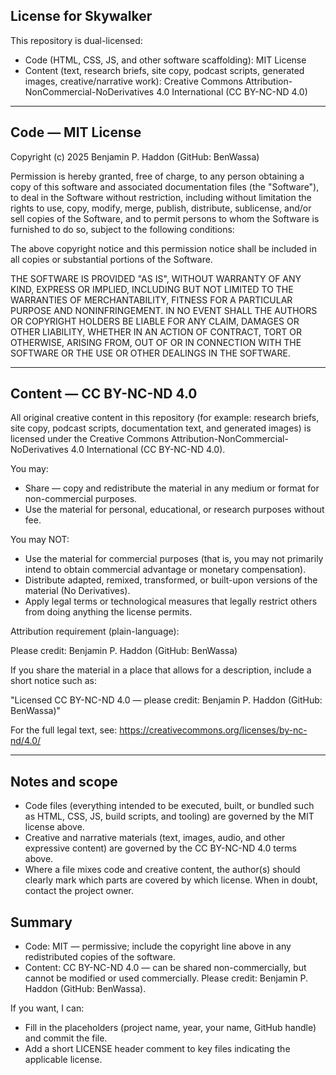 ## License for Skywalker

This repository is dual-licensed:

- Code (HTML, CSS, JS, and other software scaffolding): MIT License
- Content (text, research briefs, site copy, podcast scripts, generated images, creative/narrative work): Creative Commons Attribution-NonCommercial-NoDerivatives 4.0 International (CC BY-NC-ND 4.0)

---

## Code — MIT License

Copyright (c) 2025 Benjamin P. Haddon (GitHub: BenWassa)

Permission is hereby granted, free of charge, to any person obtaining a copy
of this software and associated documentation files (the "Software"), to deal in
the Software without restriction, including without limitation the rights to use,
copy, modify, merge, publish, distribute, sublicense, and/or sell copies of the
Software, and to permit persons to whom the Software is furnished to do so,
subject to the following conditions:

The above copyright notice and this permission notice shall be included in all
copies or substantial portions of the Software.

THE SOFTWARE IS PROVIDED "AS IS", WITHOUT WARRANTY OF ANY KIND, EXPRESS OR
IMPLIED, INCLUDING BUT NOT LIMITED TO THE WARRANTIES OF MERCHANTABILITY, FITNESS
FOR A PARTICULAR PURPOSE AND NONINFRINGEMENT. IN NO EVENT SHALL THE AUTHORS OR
COPYRIGHT HOLDERS BE LIABLE FOR ANY CLAIM, DAMAGES OR OTHER LIABILITY, WHETHER
IN AN ACTION OF CONTRACT, TORT OR OTHERWISE, ARISING FROM, OUT OF OR IN
CONNECTION WITH THE SOFTWARE OR THE USE OR OTHER DEALINGS IN THE SOFTWARE.

---

## Content — CC BY-NC-ND 4.0

All original creative content in this repository (for example: research briefs, site copy, podcast scripts, documentation text, and generated images) is licensed under the Creative Commons Attribution-NonCommercial-NoDerivatives 4.0 International (CC BY-NC-ND 4.0).

You may:

- Share — copy and redistribute the material in any medium or format for non-commercial purposes.
- Use the material for personal, educational, or research purposes without fee.

You may NOT:

- Use the material for commercial purposes (that is, you may not primarily intend to obtain commercial advantage or monetary compensation).
- Distribute adapted, remixed, transformed, or built-upon versions of the material (No Derivatives).
- Apply legal terms or technological measures that legally restrict others from doing anything the license permits.

Attribution requirement (plain-language):

Please credit: Benjamin P. Haddon (GitHub: BenWassa)

If you share the material in a place that allows for a description, include a short notice such as:

"Licensed CC BY-NC-ND 4.0 — please credit: Benjamin P. Haddon (GitHub: BenWassa)"

For the full legal text, see: https://creativecommons.org/licenses/by-nc-nd/4.0/

---

## Notes and scope

- Code files (everything intended to be executed, built, or bundled such as HTML, CSS, JS, build scripts, and tooling) are governed by the MIT license above.
- Creative and narrative materials (text, images, audio, and other expressive content) are governed by the CC BY-NC-ND 4.0 terms above.
- Where a file mixes code and creative content, the author(s) should clearly mark which parts are covered by which license. When in doubt, contact the project owner.

## Summary

- Code: MIT — permissive; include the copyright line above in any redistributed copies of the software.
- Content: CC BY-NC-ND 4.0 — can be shared non-commercially, but cannot be modified or used commercially. Please credit: Benjamin P. Haddon (GitHub: BenWassa).

If you want, I can:

- Fill in the placeholders (project name, year, your name, GitHub handle) and commit the file.
- Add a short LICENSE header comment to key files indicating the applicable license.
